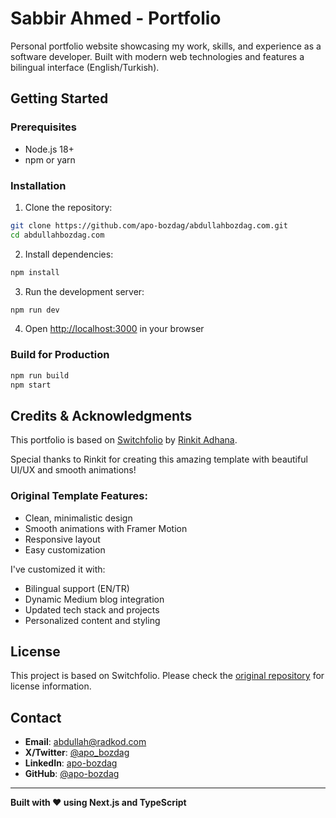 # Sabbir Ahmed - Portfolio

Personal portfolio website showcasing my work, skills, and experience as a software developer. Built with modern web technologies and features a bilingual interface (English/Turkish).
## Getting Started

### Prerequisites

- Node.js 18+
- npm or yarn

### Installation

1. Clone the repository:
```bash
git clone https://github.com/apo-bozdag/abdullahbozdag.com.git
cd abdullahbozdag.com
```

2. Install dependencies:
```bash
npm install
```

3. Run the development server:
```bash
npm run dev
```

4. Open [http://localhost:3000](http://localhost:3000) in your browser

### Build for Production

```bash
npm run build
npm start
```

## Credits & Acknowledgments

This portfolio is based on [Switchfolio](https://github.com/rinkitadhana/switchfolio) by [Rinkit Adhana](https://github.com/rinkitadhana).

Special thanks to Rinkit for creating this amazing template with beautiful UI/UX and smooth animations!

### Original Template Features:
- Clean, minimalistic design
- Smooth animations with Framer Motion
- Responsive layout
- Easy customization

I've customized it with:
- Bilingual support (EN/TR)
- Dynamic Medium blog integration
- Updated tech stack and projects
- Personalized content and styling

## License

This project is based on Switchfolio. Please check the [original repository](https://github.com/rinkitadhana/switchfolio) for license information.

## Contact

- **Email**: abdullah@radkod.com
- **X/Twitter**: [@apo_bozdag](https://x.com/apo_bozdag)
- **LinkedIn**: [apo-bozdag](https://linkedin.com/in/apo-bozdag)
- **GitHub**: [@apo-bozdag](https://github.com/apo-bozdag)

---

**Built with ❤️ using Next.js and TypeScript**
